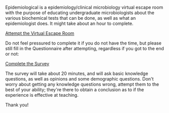 Epidemiological is a epidemiology/clinical microbiology virtual escape room with the purpose of educating undergraduate microbiologists about the various biochemical tests that can be done, as well as what an epidemiologist does. It might take about an hour to complete.

<a href="Epidemiological.html">Attempt the Virtual Escape Room</a>

Do not feel pressured to complete it if you do not have the time, but please still fill in the Questionnaire after attempting, regardless if you got to the end or not:

<a href="https://strathsci.qualtrics.com/jfe/form/SV_9WGMkDJ7oGBHrfg">Complete the Survey</a>

The survey will take about 20 minutes, and will ask basic knowledge questions, as well as opinions and some demographic questions. Don't worry about getting any knowledge questions wrong, attempt them to the best of your ability; they're there to obtain a conclusion as to if the experience is effective at teaching.

Thank you!

